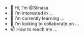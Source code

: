 - 👋 Hi, I’m @Siinasa
- 👀 I’m interested in ...
- 🌱 I’m currently learning ...
- 💞️ I’m looking to collaborate on ...
- 📫 How to reach me ...

<!---
Siinasa/Siinasa is a ✨ special ✨ repository because its `README.md` (this file) appears on your GitHub profile.
You can click the Preview link to take a look at your changes.
--->

